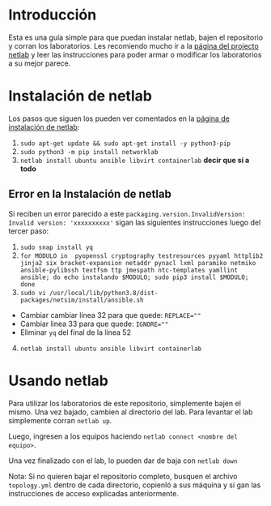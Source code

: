 # Introducción
Esta es una guía simple para que puedan instalar netlab, bajen el repositorio y corran los laboratorios. Les recomiendo mucho ir a la [página del projecto netlab](https://netlab.tools/) y leer las instrucciones para poder armar o modificar los laboratorios a su mejor parece.
# Instalación de netlab
Los pasos que siguen los pueden ver comentados en la [página de instalación de netlab](https://netlab.tools/install/):
1) `sudo apt-get update && sudo apt-get install -y python3-pip`
2) `sudo python3 -m pip install networklab`
3) `netlab install ubuntu ansible libvirt containerlab` **decir que si a todo**
## Error en la Instalación de netlab
Si reciben un error parecido a este `packaging.version.InvalidVersion: Invalid version: 'xxxxxxxxxx'` sigan las siguientes instrucciones luego del tercer paso:
1) `sudo snap install yq`
2) `for MODULO in  pyopenssl cryptography testresources pyyaml httplib2 jinja2 six bracket-expansion netaddr pynacl lxml paramiko netmiko ansible-pylibssh textfsm ttp jmespath ntc-templates yamllint ansible; do echo instalando $MODULO; sudo pip3 install $MODULO; done`
3) `sudo vi /usr/local/lib/python3.8/dist-packages/netsim/install/ansible.sh`
- Cambiar cambiar línea 32 para que quede: `REPLACE=""`
- Cambiar linea 33 para que quede: `IGNORE=""`
- Eliminar `yq` del final de la línea 52
4) `netlab install ubuntu ansible libvirt containerlab`
# Usando netlab
Para utilizar los laboratorios de este repositorio, simplemente bajen el mismo. Una vez bajado, cambien al directorio del lab. Para levantar el lab simplemente corran `netlab up`.

Luego, ingresen a los equipos haciendo `netlab connect <nombre del equipo>`.

Una vez finalizado con el lab, lo pueden dar de baja con `netlab down`

Nota: Si no quieren bajar el repositorio completo, busquen el archivo `topology.yml` dentro de cada directorio, copienló a sus máquina y si gan las instrucciones de acceso explicadas anteriormente.
